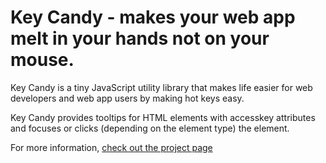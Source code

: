 Key Candy - makes your web app melt in your hands not on your mouse.
=====================================================

Key Candy is a tiny JavaScript utility library that makes life easier for web developers and web app users by making hot keys easy.

Key Candy provides tooltips for HTML elements with accesskey attributes and focuses or clicks (depending on the element type) the element.

For more information, [check out the project page](http://andyet.github.com/KeyCandy)

